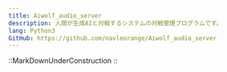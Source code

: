 ```yaml
---
title: Aiwolf_audio_server
description: 人間が生成AIと対戦するシステムの対戦管理プログラムです。
lang: Python3
GitHub: https://github.com/navleorange/Aiwolf_audio_server
---
```


::MarkDownUnderConstruction
::
